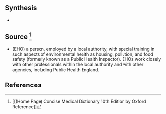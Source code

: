 ## Synthesis
- 
## Source [^1]
- (EHO) a person, employed by a local authority, with special training in such aspects of environmental health as housing, pollution, and food safety (formerly known as a Public Health Inspector). EHOs work closely with other professionals within the local authority and with other agencies, including Public Health England.
## References

[^1]: [[(Home Page) Concise Medical Dictionary 10th Edition by Oxford Reference]]